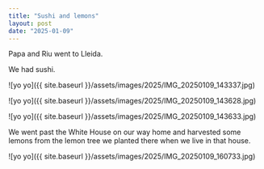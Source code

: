 ```yaml
---
title: "Sushi and lemons"
layout: post
date: "2025-01-09"
---
```


Papa and Riu went to Lleida.

We had sushi.

![yo yo]({{ site.baseurl }}/assets/images/2025/IMG_20250109_143337.jpg)

![yo yo]({{ site.baseurl }}/assets/images/2025/IMG_20250109_143628.jpg)

![yo yo]({{ site.baseurl }}/assets/images/2025/IMG_20250109_143633.jpg)

We went past the White House on our way home and harvested some lemons from the lemon tree we planted there when we live in that house.

![yo yo]({{ site.baseurl }}/assets/images/2025/IMG_20250109_160733.jpg)
